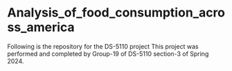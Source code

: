 # Analysis_of_food_consumption_across_america
Following is the repository for the DS-5110 project 
This project was performed and completed by Group-19 of DS-5110 section-3 of Spring 2024.
